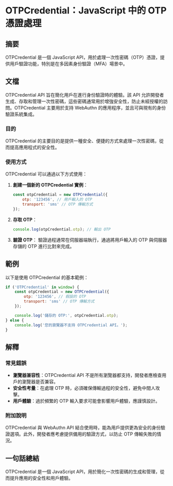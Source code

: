<!--
Meta Description: # OTPCredential：JavaScript 中的 OTP 憑證處理 ## 摘要 OTPCredential 是一個 JavaScript API，用於處理一次性密碼（OTP）憑證，提供用戶驗證功能，特別是在多因素身份驗證（MFA）場景中。 ## 文檔 OTPCredential API 旨...
Meta Keywords: otpcredential, otp, api, javascript, console
-->

# OTPCredential：JavaScript 中的 OTP 憑證處理

## 摘要
OTPCredential 是一個 JavaScript API，用於處理一次性密碼（OTP）憑證，提供用戶驗證功能，特別是在多因素身份驗證（MFA）場景中。

## 文檔
OTPCredential API 旨在簡化用戶在進行身份驗證時的體驗。該 API 允許開發者生成、存取和管理一次性密碼，這些密碼通常用於增強安全性，防止未經授權的訪問。OTPCredential 主要用於支持 WebAuthn 的應用程序，並且可與現有的身份驗證系統集成。

### 目的
OTPCredential 的主要目的是提供一種安全、便捷的方式來處理一次性密碼，從而提高應用程式的安全性。

### 使用方式
OTPCredential 可以通過以下方式使用：

1. **創建一個新的 OTPCredential 實例**：
   ```javascript
   const otpCredential = new OTPCredential({
       otp: '123456', // 用戶輸入的 OTP
       transport: 'sms' // OTP 傳輸方式
   });
   ```

2. **存取 OTP**：
   ```javascript
   console.log(otpCredential.otp); // 輸出 OTP
   ```

3. **驗證 OTP**：
   驗證過程通常在伺服器端執行，通過將用戶輸入的 OTP 與伺服器存儲的 OTP 進行比對來完成。

## 範例
以下是使用 OTPCredential 的基本範例：

```javascript
if ('OTPCredential' in window) {
    const otpCredential = new OTPCredential({
        otp: '123456', // 假設的 OTP
        transport: 'sms' // OTP 傳輸方式
    });

    console.log('儲存的 OTP:', otpCredential.otp);
} else {
    console.log('您的瀏覽器不支持 OTPCredential API。');
}
```

## 解釋
### 常見錯誤
- **瀏覽器兼容性**：OTPCredential API 不是所有瀏覽器都支持，開發者應檢查用戶的瀏覽器是否兼容。
- **安全性考量**：在處理 OTP 時，必須確保傳輸過程的安全性，避免中間人攻擊。
- **用戶體驗**：過於頻繁的 OTP 輸入要求可能會影響用戶體驗，應謹慎設計。

### 附加說明
OTPCredential 與 WebAuthn API 結合使用時，能為用戶提供更為安全的身份驗證選項。此外，開發者應考慮提供備用的驗證方式，以防止 OTP 傳輸失敗的情況。

## 一句話總結
OTPCredential 是一個 JavaScript API，用於簡化一次性密碼的生成和管理，從而提升應用的安全性和用戶體驗。